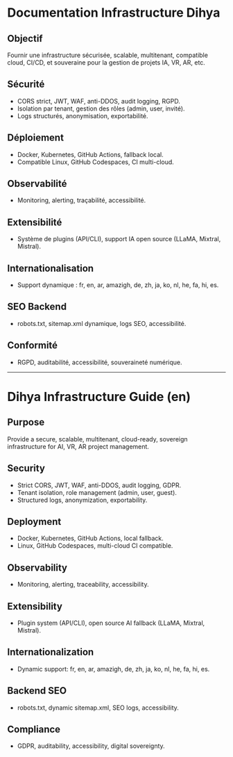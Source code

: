 # Documentation Infrastructure Dihya

## Objectif
Fournir une infrastructure sécurisée, scalable, multitenant, compatible cloud, CI/CD, et souveraine pour la gestion de projets IA, VR, AR, etc.

## Sécurité
- CORS strict, JWT, WAF, anti-DDOS, audit logging, RGPD.
- Isolation par tenant, gestion des rôles (admin, user, invité).
- Logs structurés, anonymisation, exportabilité.

## Déploiement
- Docker, Kubernetes, GitHub Actions, fallback local.
- Compatible Linux, GitHub Codespaces, CI multi-cloud.

## Observabilité
- Monitoring, alerting, traçabilité, accessibilité.

## Extensibilité
- Système de plugins (API/CLI), support IA open source (LLaMA, Mixtral, Mistral).

## Internationalisation
- Support dynamique : fr, en, ar, amazigh, de, zh, ja, ko, nl, he, fa, hi, es.

## SEO Backend
- robots.txt, sitemap.xml dynamique, logs SEO, accessibilité.

## Conformité
- RGPD, auditabilité, accessibilité, souveraineté numérique.

---

# Dihya Infrastructure Guide (en)

## Purpose
Provide a secure, scalable, multitenant, cloud-ready, sovereign infrastructure for AI, VR, AR project management.

## Security
- Strict CORS, JWT, WAF, anti-DDOS, audit logging, GDPR.
- Tenant isolation, role management (admin, user, guest).
- Structured logs, anonymization, exportability.

## Deployment
- Docker, Kubernetes, GitHub Actions, local fallback.
- Linux, GitHub Codespaces, multi-cloud CI compatible.

## Observability
- Monitoring, alerting, traceability, accessibility.

## Extensibility
- Plugin system (API/CLI), open source AI fallback (LLaMA, Mixtral, Mistral).

## Internationalization
- Dynamic support: fr, en, ar, amazigh, de, zh, ja, ko, nl, he, fa, hi, es.

## Backend SEO
- robots.txt, dynamic sitemap.xml, SEO logs, accessibility.

## Compliance
- GDPR, auditability, accessibility, digital sovereignty.
